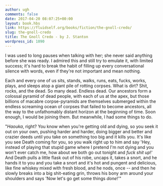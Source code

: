```yaml
---
author: ugh
comments: false
date: 2017-04-20 08:07:25+00:00
layout: book.hbs
link: https://fluidself.org/books/fiction/the-gnoll-credo/
slug: the-gnoll-credo
title: The Gnoll Credo - by J. Stanton
wordpress_id: 1090
---
```


I was used to long pauses when talking with her; she never said anything before she was ready. I admired this and still try to emulate it, with limited success; it's hard to break the habit of filling up every conversational silence with words, even if they're not important and mean nothing.

Each and every one of us sits, stands, walks, runs, eats, fucks, works, plays, and sleeps atop a giant pile of rotting corpses. What is dirt? Shit, rocks, and the dead. So many dead. Endless dead. Our ancestors form a colossal pyramid of dead people, with each of us at the apex, but those billions of macabre corpse-pyramids are themselves submerged within the endless screaming ocean of corpses that failed to become ancestors, all the way to the unfathomably distant horizon at the beginning of time. Soon enough, I would be joining them. But meanwhile, I had some things to do.

"_Haouka_, right? You know when you're getting old and dying, so you seek it out on your own, pushing harder and harder, doing bigger and better and crazier deeds until you take on something too big and it kills you. It's like you see Death coming for you, so you walk right up to him and say 'Hey, instead of playing that stupid game where I pretend I'm not dying and you won't ever catch me, how about we both go out tonight and _fuck shit up_!' And Death pulls a little flask out of his robe, uncaps it, takes a snort, and he hands it to you and you take a snort and it's hot and pungent and delicious, like fine whiskey mixed with fresh blood, and he nods, once -- and then he slowly breaks into a big shit-eating grin, throws his bony arm around your shoulders and says 'Now let's go get some things _done_!'"
